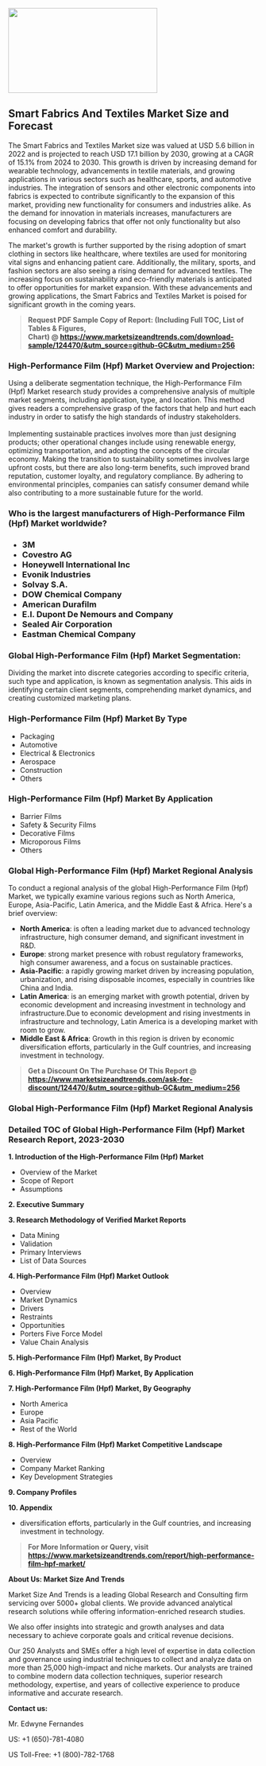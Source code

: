 <p><img class="alignnone size-medium wp-image-20088" src="https://ffe5etoiles.com/wp-content/uploads/2024/12/MST1-300x171.png" alt="" width="300" height="171" /></p><h2>Smart Fabrics And Textiles Market Size and Forecast</h2><p>The Smart Fabrics and Textiles Market size was valued at USD 5.6 billion in 2022 and is projected to reach USD 17.1 billion by 2030, growing at a CAGR of 15.1% from 2024 to 2030. This growth is driven by increasing demand for wearable technology, advancements in textile materials, and growing applications in various sectors such as healthcare, sports, and automotive industries. The integration of sensors and other electronic components into fabrics is expected to contribute significantly to the expansion of this market, providing new functionality for consumers and industries alike. As the demand for innovation in materials increases, manufacturers are focusing on developing fabrics that offer not only functionality but also enhanced comfort and durability. </p><p>The market's growth is further supported by the rising adoption of smart clothing in sectors like healthcare, where textiles are used for monitoring vital signs and enhancing patient care. Additionally, the military, sports, and fashion sectors are also seeing a rising demand for advanced textiles. The increasing focus on sustainability and eco-friendly materials is anticipated to offer opportunities for market expansion. With these advancements and growing applications, the Smart Fabrics and Textiles Market is poised for significant growth in the coming years.</p></p><blockquote id="" class=""><strong>Request PDF Sample Copy of Report: (Including Full TOC, List of Tables &amp; Figures, Chart)&nbsp;@&nbsp;<strong><a href="https://www.marketsizeandtrends.com/download-sample/124470/&utm_source=github-GC&utm_medium=256" target="_blank">https://www.marketsizeandtrends.com/download-sample/124470/&utm_source=github-GC&utm_medium=256</a></strong></strong></blockquote><h3 id="" class="">High-Performance Film (Hpf) Market&nbsp;Overview and Projection:</h3><p id="" class="">Using a deliberate segmentation technique, the High-Performance Film (Hpf) Market research study provides a comprehensive analysis of multiple market segments, including application, type, and location. This method gives readers a comprehensive grasp of the factors that help and hurt each industry in order to satisfy the high standards of industry stakeholders. <br /> <br />Implementing sustainable practices involves more than just designing products; other operational changes include using renewable energy, optimizing transportation, and adopting the concepts of the circular economy. Making the transition to sustainability sometimes involves large upfront costs, but there are also long-term benefits, such improved brand reputation, customer loyalty, and regulatory compliance. By adhering to environmental principles, companies can satisfy consumer demand while also contributing to a more sustainable future for the world.</p><h3 id="" class="">Who is the largest manufacturers of&nbsp;High-Performance Film (Hpf) Market worldwide?</h3><h3 class=""><p><ul><li>3M </li><li> Covestro AG </li><li> Honeywell International Inc </li><li> Evonik Industries </li><li> Solvay S.A. </li><li> DOW Chemical Company </li><li> American Durafilm </li><li> E.I. Dupont De Nemours and Company </li><li> Sealed Air Corporation </li><li> Eastman Chemical Company</li></ul></p></h3><h3 id="" class="">Global&nbsp;High-Performance Film (Hpf) Market Segmentation:</h3><p id="" class="">Dividing the market into discrete categories according to specific criteria, such type and application, is known as segmentation analysis. This aids in identifying certain client segments, comprehending market dynamics, and creating customized marketing plans.</p><h3 id="" class="">High-Performance Film (Hpf) Market&nbsp;By Type</h3><p><p><ul><li>Packaging</li><li> Automotive</li><li> Electrical & Electronics</li><li> Aerospace</li><li> Construction</li><li> Others</p></li></ul></p></p><h3 id="" class="">High-Performance Film (Hpf) Market&nbsp;By Application</h3><p class=""><p><ul><li>Barrier Films</li><li> Safety & Security Films</li><li> Decorative Films</li><li> Microporous Films</li><li> Others</li></ul></p></p><h3 id="" class="">Global High-Performance Film (Hpf) Market Regional Analysis</h3><p id="" class="">To conduct a regional analysis of the global High-Performance Film (Hpf) Market, we typically examine various regions such as North America, Europe, Asia-Pacific, Latin America, and the Middle East &amp; Africa. Here's a brief overview:</p><ul><li><strong>North America</strong>: is often a leading market due to advanced technology infrastructure, high consumer demand, and significant investment in R&amp;D.</li><li><strong>Europe</strong>: strong market presence with robust regulatory frameworks, high consumer awareness, and a focus on sustainable practices.</li><li><strong>Asia-Pacific</strong>: a rapidly growing market driven by increasing population, urbanization, and rising disposable incomes, especially in countries like China and India.</li><li><strong>Latin America</strong>: is an emerging market with growth potential, driven by economic development and increasing investment in technology and infrastructure.Due to economic development and rising investments in infrastructure and technology, Latin America is a developing market with room to grow.</li><li><strong>Middle East &amp; Africa</strong>: Growth in this region is driven by economic diversification efforts, particularly in the Gulf countries, and increasing investment in technology.</li></ul><blockquote id="" class=""><strong>Get a Discount On The Purchase Of This Report @ <strong><a href="https://www.marketsizeandtrends.com/ask-for-discount/124470/&utm_source=github-GC&utm_medium=256" target="_blank">https://www.marketsizeandtrends.com/ask-for-discount/124470/&utm_source=github-GC&utm_medium=256</a></strong></strong></blockquote><h3 id="" class="">Global High-Performance Film (Hpf) Market Regional Analysis</h3><h3 id="" class="">Detailed TOC of Global High-Performance Film (Hpf) Market Research Report, 2023-2030</h3><p id="" class=""><strong>1. Introduction of the High-Performance Film (Hpf) Market</strong></p><ul><li>Overview of the Market</li><li>Scope of Report</li><li>Assumptions</li></ul><p id="" class=""><strong>2. Executive Summary</strong></p><p id="" class=""><strong>3. Research Methodology of Verified Market Reports</strong></p><ul><li>Data Mining</li><li>Validation</li><li>Primary Interviews</li><li>List of Data Sources</li></ul><p id="" class=""><strong>4. High-Performance Film (Hpf) Market Outlook</strong></p><ul><li>Overview</li><li>Market Dynamics</li><li>Drivers</li><li>Restraints</li><li>Opportunities</li><li>Porters Five Force Model</li><li>Value Chain Analysis</li></ul><p id="" class=""><strong>5. High-Performance Film (Hpf) Market, By Product</strong></p><p id="" class=""><strong>6. High-Performance Film (Hpf) Market, By Application</strong></p><p id="" class=""><strong>7. High-Performance Film (Hpf) Market, By Geography</strong></p><ul><li>North America</li><li>Europe</li><li>Asia Pacific</li><li>Rest of the World</li></ul><p id="" class=""><strong>8. High-Performance Film (Hpf) Market Competitive Landscape</strong></p><ul><li>Overview</li><li>Company Market Ranking</li><li>Key Development Strategies</li></ul><p id="" class=""><strong>9. Company Profiles</strong></p><p id="" class=""><strong>10. Appendix</strong></p><ul><li>diversification efforts, particularly in the Gulf countries, and increasing investment in technology.</li></ul><blockquote id="" class=""><strong>For More Information or Query, visit <strong><strong><a href="https://www.marketsizeandtrends.com/report/high-performance-film-hpf-market/" target="_blank">https://www.marketsizeandtrends.com/report/high-performance-film-hpf-market/</a></strong></strong></strong></blockquote><p id="" class=""><strong>About Us: Market Size And Trends</strong></p><p id="" class="">Market Size And Trends is a leading Global Research and Consulting firm servicing over 5000+ global clients. We provide advanced analytical research solutions while offering information-enriched research studies.</p><p id="" class="">We also offer insights into strategic and growth analyses and data necessary to achieve corporate goals and critical revenue decisions.</p><p id="" class="">Our 250 Analysts and SMEs offer a high level of expertise in data collection and governance using industrial techniques to collect and analyze data on more than 25,000 high-impact and niche markets. Our analysts are trained to combine modern data collection techniques, superior research methodology, expertise, and years of collective experience to produce informative and accurate research.</p><p id="" class=""><strong>Contact us:</strong></p><p id="" class="">Mr. Edwyne Fernandes</p><p id="" class="">US: +1 (650)-781-4080</p><p id="" class="">US Toll-Free: +1 (800)-782-1768</p>
